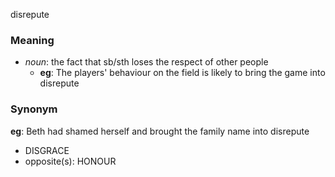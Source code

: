 disrepute
### Meaning
+ _noun_: the fact that sb/sth loses the respect of other people
	+ __eg__: The players' behaviour on the field is likely to bring the game into disrepute

### Synonym

__eg__: Beth had shamed herself and brought the family name into disrepute

+ DISGRACE
+ opposite(s): HONOUR


